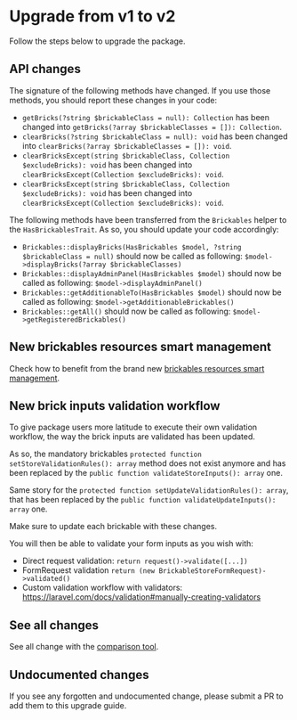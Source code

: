# Upgrade from v1 to v2

Follow the steps below to upgrade the package.

## API changes

The signature of the following methods have changed. If you use those methods, you should report these changes in your code:
* `getBricks(?string $brickableClass = null): Collection` has been changed into `getBricks(?array $brickableClasses = []): Collection`.
* `clearBricks(?string $brickableClass = null): void` has been changed into `clearBricks(?array $brickableClasses = []): void`.
* `clearBricksExcept(string $brickableClass, Collection $excludeBricks): void` has been changed into `clearBricksExcept(Collection $excludeBricks): void`.
* `clearBricksExcept(string $brickableClass, Collection $excludeBricks): void` has been changed into `clearBricksExcept(Collection $excludeBricks): void`.

The following methods have been transferred from the `Brickables` helper to the `HasBrickablesTrait`. As so, you should update your code accordingly:
* `Brickables::displayBricks(HasBrickables $model, ?string $brickableClass = null)` should now be called as following: `$model->displayBricks(?array $brickableClasses)`
* `Brickables::displayAdminPanel(HasBrickables $model)` should now be called as following: `$model->displayAdminPanel()`
* `Brickables::getAdditionableTo(HasBrickables $model)` should now be called as following: `$model->getAdditionableBrickables()`
* `Brickables::getAll()` should now be called as following: `$model->getRegisteredBrickables()`

## New brickables resources smart management

Check how to benefit from the brand new [brickables resources smart management](../../README.md#define-brickable-css-and-js-resources).

## New brick inputs validation workflow

To give package users more latitude to execute their own validation workflow, the way the brick inputs are validated has been updated.

As so, the mandatory brickables `protected function setStoreValidationRules(): array` method does not exist anymore and has been replaced by the `public function validateStoreInputs(): array` one.

Same story for the `protected function setUpdateValidationRules(): array`, that has been replaced by the `public function validateUpdateInputs(): array` one.

Make sure to update each brickable with these changes.

You will then be able to validate your form inputs as you wish with:
* Direct request validation: `return request()->validate([...])`
* FormRequest validation `return (new BrickableStoreFormRequest)->validated()`
* Custom validation workflow with validators: https://laravel.com/docs/validation#manually-creating-validators

## See all changes

See all change with the [comparison tool](https://github.com/Okipa/laravel-brickables/compare/1.1.0...2.0.0).

## Undocumented changes

If you see any forgotten and undocumented change, please submit a PR to add them to this upgrade guide.
